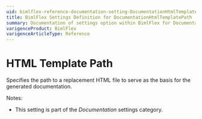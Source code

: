 ```yaml
---
uid: bimlflex-reference-documentation-setting-DocumentationHtmlTemplatePath
title: BimlFlex Settings Definition for DocumentationHtmlTemplatePath
summary: Documentation of settings option within BimlFlex for DocumentationHtmlTemplatePath
varigenceProduct: BimlFlex
varigenceArticleType: Reference
---
```


# HTML Template Path

Specifies the path to a replacement HTML file to serve as the basis for the generated documentation.

Notes:

* This setting is part of the *Documentation* settings category.
